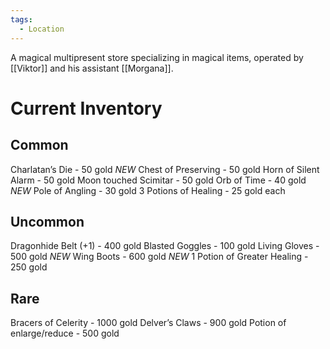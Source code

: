 ```yaml
---
tags:
  - Location
---
```

A magical multipresent store specializing in magical items, operated by [[Viktor]] and his assistant [[Morgana]]. 
# Current Inventory
## Common
Charlatan’s Die - 50 gold *NEW*
Chest of Preserving - 50 gold
Horn of Silent Alarm - 50 gold
Moon touched Scimitar - 50 gold
Orb of Time - 40 gold *NEW*
Pole of Angling - 30 gold
3 Potions of Healing - 25 gold each
## Uncommon
Dragonhide Belt (+1) - 400 gold 
Blasted Goggles - 100 gold
Living Gloves - 500 gold *NEW*
Wing Boots - 600 gold *NEW*
1 Potion of Greater Healing - 250 gold 
## Rare
Bracers of Celerity - 1000 gold 
Delver’s Claws - 900 gold
Potion of enlarge/reduce  - 500 gold
